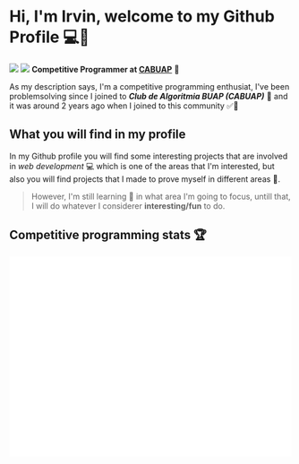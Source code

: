 # Hi, I'm Irvin, welcome to my **Github Profile** 💻🧠
![](https://raw.githubusercontent.com/irvingaray10/cf-stats/main/output/max_rating.svg)
![](https://raw.githubusercontent.com/irvingaray10/cf-stats/main/output/rating.svg)
**Competitive Programmer at [CABUAP](https://www.instagram.com/cabuap.ig/)** 🎈

As my description says, I'm a competitive programming enthusiat, I've been problemsolving since I joined to ***Club de Algoritmia BUAP (CABUAP)*** 🎈 and it was around 2 years ago when I joined to this community ✅📅 

## What you will find in my profile
In my Github profile you will find some interesting projects that are involved in *web development* 💻 which is one of the areas that I'm interested, but also you will find projects that I made to prove myself in different areas 💪. 

>However, I'm still learning 🌱 in what area I'm going to focus, untill that, I will do whatever I considerer **interesting/fun** to do.

## Competitive programming stats 🏆 ##
![](https://raw.githubusercontent.com/irvingm45/cf-stats/main/output/light_card.svg#gh-dark-mode-only)
